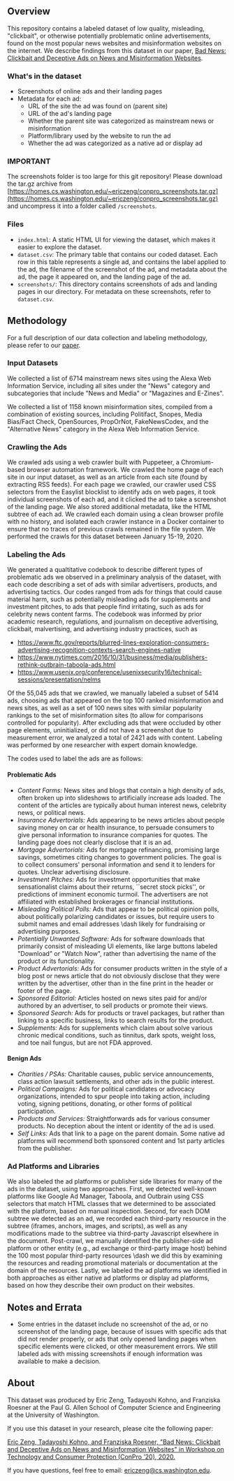 ## Overview

This repository contains a labeled dataset of low quality, misleading,
"clickbait", or otherwise potentially problematic online advertisements, found
on the most popular news websites and misinformation websites on the internet.
We describe findings from this dataset in our paper, [Bad News: Clickbait and
Deceptive Ads on News and Misinformation Websites](https://homes.cs.washington.edu/~ericzeng/ConPro_Ads.pdf).

### What's in the dataset
- Screenshots of online ads and their landing pages
- Metadata for each ad:
  - URL of the site the ad was found on (parent site)
  - URL of the ad's landing page
  - Whether the parent site was categorized as mainstream news or misinformation
  - Platform/library used by the website to run the ad
  - Whether the ad was categorized as a native ad or display ad

### IMPORTANT
The screenshots folder is too large for this git repository! Please download
the tar.gz archive from [https://homes.cs.washington.edu/~ericzeng/conpro_screenshots.tar.gz](https://homes.cs.washington.edu/~ericzeng/conpro_screenshots.tar.gz)
and uncompress it into a folder called `/screenshots`.

### Files
- `index.html`: A static HTML UI for viewing the dataset, which makes it easier
  to explore the dataset.
- `dataset.csv`: The primary table that contains our coded dataset. Each row in
  this table represents a single ad, and contains the label applied to the ad,
  the filename of the screenshot of the ad, and metadata about the ad, the page
  it appeared on, and the landing page of the ad.
- `screenshots/`: This directory contains screenshots of ads and landing pages
  in our directory. For metadata on these screenshots, refer to `dataset.csv`.


## Methodology
For a full description of our data collection and labeling methodology, please
refer to our [paper](https://homes.cs.washington.edu/~ericzeng/ConPro_Ads.pdf).

### Input Datasets
We collected a list of 6714 mainstream news sites using the Alexa Web Information
Service, including all sites under the "News" category and subcategories that
include "News and Media" or "Magazines and E-Zines".

We collected a list of 1158 known misinformation sites, compiled from a combination
of existing sources, including Politifact, Snopes, Media Bias/Fact Check, OpenSources,
PropOrNot, FakeNewsCodex, and the "Alternative News" category in the Alexa Web Information Service.

### Crawling the Ads
We crawled ads using a web crawler built with Puppeteer, a Chromium-based browser
automation framework. We crawled the home page of each site in
our input dataset, as well as an article from each site (found by extracting RSS feeds). For each page we crawled, our crawler used CSS selectors from the Easylist blocklist to identify ads on web pages, it took individual screenshots of each ad, and it clicked the ad to take a screenshot of the landing page. We also stored additional metadata, like the HTML subtree of each ad. We crawled each domain using a clean browser profile with no history, and isolated each crawler instance in a Docker container to ensure that no traces of previous crawls remained in the file system. We performed the crawls for this dataset between January 15-19, 2020.

### Labeling the Ads
We generated a qualtitative codebook to describe different types of problematic ads we observed in a preliminary analysis of the dataset, with each code describing a set of ads with similar advertisers, products, and advertising tactics. Our codes ranged from ads for things that could cause material harm, such as potentially misleading ads for supplements and investment pitches, to ads that people find irritating, such as ads for celebrity news content farms. The codebook was informed by prior academic research, regulations, and journalism on deceptive advertising, clickbait, malvertising, and advertising industry practices, such as
- https://www.ftc.gov/reports/blurred-lines-exploration-consumers-advertising-recognition-contexts-search-engines-native
- https://www.nytimes.com/2016/10/31/business/media/publishers-rethink-outbrain-taboola-ads.html
- https://www.usenix.org/conference/usenixsecurity16/technical-sessions/presentation/nelms

Of the 55,045 ads that we crawled, we manually labeled a subset of 5414 ads,
choosing ads that appeared on the top 100 ranked misinformation and news sites,
as well as a set of 100 news sites with similar popularity rankings to the set
of misinformation sites (to allow for comparisons controlled for popularity).
After excluding ads that were occluded by other page elements, uninitialized,
or did not have a screenshot due to measurement error, we analyzed a total of
2421 ads with content. Labeling was performed by one researcher with expert
domain knowledge.

The codes used to label the ads are as follows:

#### Problematic Ads
- *Content Farms:* News sites and blogs that contain a high density of ads, often broken up into slideshows to artificially increase ads loaded. The content of the articles are typically about human interest news, celebrity news, or political news.
- *Insurance Advertorials:* Ads appearing to be news articles about people saving money on car or health insurance, to persuade consumers to give personal information to insurance companies for quotes. The landing page does not clearly disclose that it is an ad.
- *Mortgage Advertorials:* Ads for mortgage refinancing, promising large savings, sometimes citing changes to government policies. The goal is to collect consumers' personal information and send it to lenders for quotes. Unclear advertising disclosure.
- *Investment Pitches:* Ads for investment opportunities that make sensationalist claims about their returns, ``secret stock picks'', or predictions of imminent economic turmoil. The advertisers are not affiliated with established brokerages or financial institutions.
- *Misleading Political Polls:* Ads that appear to be political opinion polls, about politically polarizing candidates or issues, but require users to submit names and email addresses \dash likely for fundraising or advertising purposes.
- *Potentially Unwanted Software:* Ads for software downloads that primarily consist of misleading UI elements, like large buttons labeled "Download" or "Watch Now", rather than advertising the name of the product or its functionality.
- *Product Advertorials:* Ads for consumer products written in the style of a blog post or news article that do not obviously disclose that they were written by the advertiser, other than in the fine print in the header or footer of the page.
- *Sponsored Editorial:* Articles hosted on news sites paid for and/or authored by an advertiser, to sell products or promote their views.
- *Sponsored Search:* Ads for products or travel packages, but rather than linking to a specific business, links to search results for the product.
- *Supplements:* Ads for supplements which claim about solve various chronic medical conditions, such as tinnitus, dark spots, weight loss, and toe nail fungus, but are not FDA approved.

#### Benign Ads
- *Charities / PSAs:* Charitable causes, public service announcements, class action lawsuit settlements, and other ads in the public interest.
- *Political Campaigns:* Ads for political candidates or advocacy organizations, intended to spur people into taking action, including voting, signing petitions, donating, or other forms of political participation.
- *Products and Services:* Straightforwards ads for various consumer products. No deception about the intent or identity of the ad is used.
- *Self Links:* Ads that link to a page on the parent domain. Some native ad platforms will recommend both sponsored content and 1st party articles from the publisher.

### Ad Platforms and Libraries
We also labeled the ad platforms or publisher side libraries for many of the
ads in the dataset, using two approaches. First, we detected well-known platforms
like Google Ad Manager, Taboola, and Outbrain using CSS selectors that match HTML classes that we determined to be associated with the platform, based on manual inspection. Second, for each DOM subtree we detected as an ad, we recorded each third-party resource in the subtree (iframes, anchors, images, and scripts), as well as any modifications made to the subtree via third-party Javascript elsewhere in the document. Post-crawl, we manually identified the publisher-side ad platform or other entity (e.g., ad exchange or third-party image host) behind the 100 most popular third-party resources \dash we did this by examining the resources and reading promotional materials or documentation at the domain of the resources. Lastly, we labeled the ad platforms we identified in both approaches as either native ad platforms or display ad platforms, based on how they describe their own product on their websites.

## Notes and Errata
- Some entries in the dataset include no screenshot of the ad, or no screenshot
  of the landing page, because of issues with specific ads that did not
  render properly, or ads that only opened landing pages when specific elements
  were clicked, or other measurement errors. We still labeled ads with missing screenshots if enough information was available to make a decision.

## About
This dataset was produced by Eric Zeng, Tadayoshi Kohno, and Franziska Roesner
at the Paul G. Allen School of Computer Science and Engineering at the University of Washington.

If you use this dataset in your research, please cite the following paper:

[Eric Zeng, Tadayoshi Kohno, and Franziska Roesner, "Bad News: Clickbait and
Deceptive Ads on News and Misinformation Websites" in Workshop on Technology and
Consumer Protection (ConPro ’20), 2020.](https://homes.cs.washington.edu/~ericzeng/ConPro_Ads.pdf)

If you have questions, feel free to email: [ericzeng@cs.washington.edu](mailto:ericzeng@cs.washington.edu).
